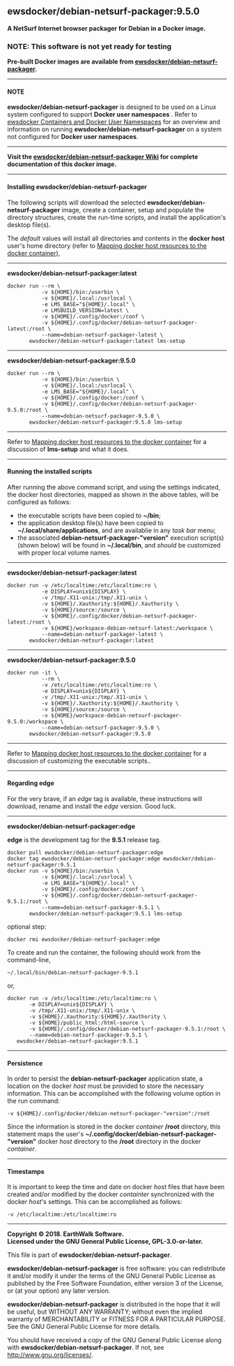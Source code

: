 ## ewsdocker/debian-netsurf-packager:9.5.0  
**A NetSurf Internet browser packager for Debian in a Docker image.**  

### NOTE: This software is not yet ready for testing  
**Pre-built Docker images are available from [ewsdocker/debian-netsurf-packager](https://hub.docker.com/r/ewsdocker/debian-netsurf-packager).**  

____  
#### NOTE  
**ewsdocker/debian-netsurf-packager** is designed to be used on a Linux system configured to support **Docker user namespaces** .  Refer to [ewsdocker Containers and Docker User Namespaces](https://github.com/ewsdocker/ewsdocker.github.io/wiki/UserNS-Overview) for an overview and information on running **ewsdocker/debian-netsurf-packager** on a system not configured for **Docker user namespaces**.
____  

**Visit the [ewsdocker/debian-netsurf-packager Wiki](https://github.com/ewsdocker/debian-netsurf-packager/wiki/QuickStart) for complete documentation of this docker image.**  
____  

#### Installing ewsdocker/debian-netsurf-packager  

The following scripts will download the selected **ewsdocker/debian-netsurf-packager** image, create a container, setup and populate the directory structures, create the run-time scripts, and install the application's desktop file(s).  

The _default_ values will install all directories and contents in the **docker host** user's home directory (refer to [Mapping docker host resources to the docker container](https://github.com/ewsdocker/debian-netsurf-packager/wiki/QuickStart#mapping)),  

____  
**ewsdocker/debian-netsurf-packager:latest**  
  
    docker run --rm \
               -v ${HOME}/bin:/userbin \
               -v ${HOME}/.local:/usrlocal \
               -e LMS_BASE="${HOME}/.local" \
               -e LMSBUILD_VERSION=latest \
               -v ${HOME}/.config/docker:/conf \
               -v ${HOME}/.config/docker/debian-netsurf-packager-latest:/root \
               --name=debian-netsurf-packager-latest \
           ewsdocker/debian-netsurf-packager:latest lms-setup  

____  
**ewsdocker/debian-netsurf-packager:9.5.0**  
  
    docker run --rm \
               -v ${HOME}/bin:/userbin \
               -v ${HOME}/.local:/usrlocal \
               -e LMS_BASE="${HOME}/.local" \
               -v ${HOME}/.config/docker:/conf \
               -v ${HOME}/.config/docker/debian-netsurf-packager-9.5.0:/root \
               --name=debian-netsurf-packager-9.5.0 \
           ewsdocker/debian-netsurf-packager:9.5.0 lms-setup  

____  
Refer to [Mapping docker host resources to the docker container](https://github.com/ewsdocker/debian-netsurf-packager/wiki/QuickStart#mapping) for a discussion of **lms-setup** and what it does.  

____  
#### Running the installed scripts  

After running the above command script, and using the settings indicated, the docker host directories, mapped as shown in the above tables, will be configured as follows:

+ the executable scripts have been copied to **~/bin**;  
+ the application desktop file(s) have been copied to **~/.local/share/applications**, and are availablie in any _task bar_ menu;  
+ the associated **debian-netsurf-packager-"version"** execution script(s) (shown below) will be found in **~/.local/bin**, and _should_ be customized with proper local volume names.  

____  
**ewsdocker/debian-netsurf-packager:latest**
  
    docker run -v /etc/localtime:/etc/localtime:ro \
               -e DISPLAY=unix${DISPLAY} \
               -v /tmp/.X11-unix:/tmp/.X11-unix \
               -v ${HOME}/.Xauthority:${HOME}/.Xauthority \
               -v ${HOME}/source:/source \
               -v ${HOME}/.config/docker/debian-netsurf-packager-latest:/root \
               -v ${HOME}/workspace-debian-netsurf-latest:/workspace \
               --name=debian-netsurf-packager-latest \
           ewsdocker/debian-netsurf-packager:latest  

____  
**ewsdocker/debian-netsurf-packager:9.5.0**
  
    docker run -it \
               --rm \
               -v /etc/localtime:/etc/localtime:ro \
               -e DISPLAY=unix${DISPLAY} \
               -v /tmp/.X11-unix:/tmp/.X11-unix \
               -v ${HOME}/.Xauthority:${HOME}/.Xauthority \
               -v ${HOME}/source:/source \
               -v ${HOME}/workspace-debian-netsurf-packager-9.5.0:/workspace \
               --name=debian-netsurf-packager-9.5.0 \
           ewsdocker/debian-netsurf-packager:9.5.0  

____  
Refer to [Mapping docker host resources to the docker container](https://github.com/ewsdocker/debian-netsurf-packager/wiki/QuickStart#mapping) for a discussion of customizing the executable scripts..  

____  
#### Regarding edge  

For the very brave, if an _edge_ tag is available, these instructions will download, rename and install the _edge_ version.  Good luck.  

____  
**ewsdocker/debian-netsurf-packager:edge**  

**edge** is the development tag for the **9.5.1** release tag.

    docker pull ewsdocker/debian-netsurf-packager:edge
    docker tag ewsdocker/debian-netsurf-packager:edge ewsdocker/debian-netsurf-packager:9.5.1
    docker run -v ${HOME}/bin:/userbin \
               -v ${HOME}/.local:/usrlocal \
               -e LMS_BASE="${HOME}/.local" \
               -v ${HOME}/.config/docker:/conf \
               -v ${HOME}/.config/docker/debian-netsurf-packager-9.5.1:/root \
               --name=debian-netsurf-packager-9.5.1 \
           ewsdocker/debian-netsurf-packager:9.5.1 lms-setup  

optional step:

    docker rmi ewsdocker/debian-netsurf-packager:edge  

To create and run the container, the following should work from the command-line, 

    ~/.local/bin/debian-netsurf-packager-9.5.1  

or,  

    docker run -v /etc/localtime:/etc/localtime:ro \
           -e DISPLAY=unix${DISPLAY} \
           -v /tmp/.X11-unix:/tmp/.X11-unix \
           -v ${HOME}/.Xauthority:${HOME}/.Xauthority \
           -v ${HOME}/public_html:/html-source \
           -v ${HOME}/.config/docker/debian-netsurf-packager-9.5.1:/root \
           --name=debian-netsurf-packager-9.5.1 \
       ewsdocker/debian-netsurf-packager:9.5.1    

____  
#### Persistence  
In order to persist the **debian-netsurf-packager** application state, a location on the docker _host_ must be provided to store the necessary information.  This can be accomplished with the following volume option in the run command:

    -v ${HOME}/.config/docker/debian-netsurf-packager-"version":/root  

Since the information is stored in the docker _container_ **/root** directory, this statement maps the user's **~/.config/docker/debian-netsurf-packager-"version"** docker _host_ directory to the **/root** directory in the docker _container_.  

____  
#### Timestamps  
It is important to keep the time and date on docker _host_ files that have been created and/or modified by the docker _containter_ synchronized with the docker _host_'s settings. This can be accomplished as follows:

    -v /etc/localtime:/etc/localtime:ro  

____  
**Copyright © 2018. EarthWalk Software.**  
**Licensed under the GNU General Public License, GPL-3.0-or-later.**  

This file is part of **ewsdocker/debian-netsurf-packager**.  

**ewsdocker/debian-netsurf-packager** is free software: you can redistribute 
it and/or modify it under the terms of the GNU General Public License 
as published by the Free Software Foundation, either version 3 of the 
License, or (at your option) any later version.  

**ewsdocker/debian-netsurf-packager** is distributed in the hope that it will 
be useful, but WITHOUT ANY WARRANTY; without even the implied warranty 
of MERCHANTABILITY or FITNESS FOR A PARTICULAR PURPOSE.  See the
GNU General Public License for more details.  

You should have received a copy of the GNU General Public License
along with **ewsdocker/debian-netsurf-packager**.  If not, see 
<http://www.gnu.org/licenses/>.  

